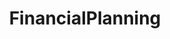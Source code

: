 ---
title: FinancialPlanning
crosslinks:
- personalfinance
- churning
- ynab
- Frugal
- financialindependence
- Relationship
- leanfire
- ThePlanningCafe
- AskEconomics
- weedstocks
- investing
- TheEducatedPlanner
- EarnablyTips
- autotldr
- preppers
- vandwellers
- Serendipity
- mutualfunds
- StudentLoans
- InvestmentEducation
---
